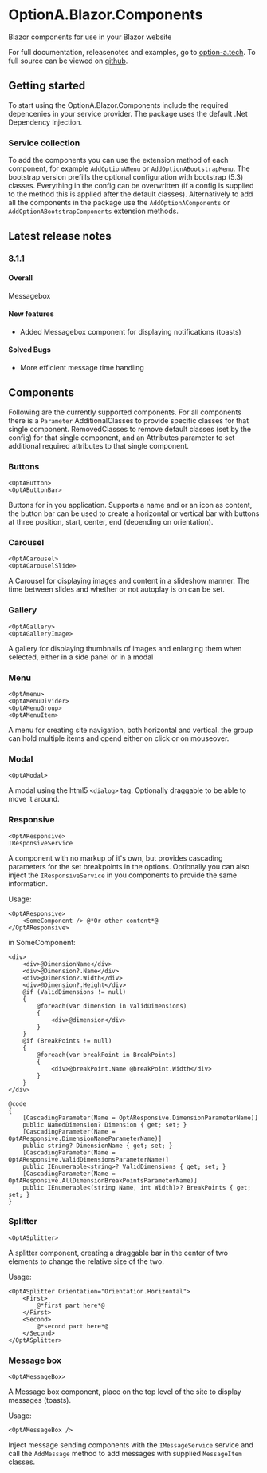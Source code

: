 # OptionA.Blazor.Components
Blazor components for use in your Blazor website

For full documentation, releasenotes and examples, go to [option-a.tech](https://www.option-a.tech/documentation/blazor/components). To full source can be viewed on [github](https://github.com/evdboom/OptionA.Blazor).

## Getting started
To start using the OptionA.Blazor.Components include the required depencenies in your service provider. The package uses the default .Net Dependency Injection.

### Service collection
To add the components you can use the extension method of each component, for example `AddOptionAMenu` or `AddOptionABootstrapMenu`. The bootstrap version prefills the optional configuration with bootstrap (5.3) classes. Everything in the config can be overwritten (if a config is supplied to the method this is applied after the default classes).
Alternatively to add all the components in the package use the `AddOptionAComponents` or `AddOptionABootstrapComponents` extension methods.

## Latest release notes
### 8.1.1
#### Overall
Messagebox

#### New features
- Added Messagebox component for displaying notifications (toasts)

#### Solved Bugs
- More efficient message time handling

## Components
Following are the currently supported components. For all components there is a `Parameter` AdditionalClasses to provide specific classes for that single component. RemovedClasses to remove default classes (set by the config) for that single component, and an Attributes parameter to set additional required attributes to that single component.

### Buttons
```
<OptAButton>
<OptAButtonBar>
```
Buttons for in you application. Supports a name and or an icon as content, the button bar can be used to create a horizontal or vertical bar with buttons at three position, start, center, end (depending on orientation).

### Carousel
```
<OptACarousel>
<OptACarouselSlide>
```
A Carousel for displaying images and content in a slideshow manner. The time between slides and whether or not autoplay is on can be set.

### Gallery
```
<OptAGallery>
<OptAGalleryImage>
```
A gallery for displaying thumbnails of images and enlarging them when selected, either in a side panel or in a modal

### Menu
```
<OptAmenu>
<OptAMenuDivider>
<OptAMenuGroup>
<OptAMenuItem>
```
A menu for creating site navigation, both horizontal and vertical. the group can hold multiple items and opend either on click or on mouseover.

### Modal
```
<OptAModal>
```
A modal using the html5 `<dialog>` tag. Optionally draggable to be able to move it around.

### Responsive
```
<OptAResponsive>
IResponsiveService
```
A component with no markup of it's own, but provides cascading parameters for the set breakpoints in the options. Optionally you can also inject the `IResponsiveService` in you components to provide the same information.

Usage:
```
<OptAResponsive>
	<SomeComponent /> @*Or other content*@
</OptAResponsive>
```

in SomeComponent:
```
<div>
    <div>@DimensionName</div>
    <div>@Dimension?.Name</div>
    <div>@Dimension?.Width</div>
    <div>@Dimension?.Height</div>
    @if (ValidDimensions != null)
    {
        @foreach(var dimension in ValidDimensions)
        {
            <div>@dimension</div>
        }
    }
    @if (BreakPoints != null)
    {
        @foreach(var breakPoint in BreakPoints)
        {
            <div>@breakPoint.Name @breakPoint.Width</div>
        }
    }
</div>

@code
{
    [CascadingParameter(Name = OptAResponsive.DimensionParameterName)]
    public NamedDimension? Dimension { get; set; }
    [CascadingParameter(Name = OptAResponsive.DimensionNameParameterName)]
    public string? DimensionName { get; set; }
    [CascadingParameter(Name = OptAResponsive.ValidDimensionsParameterName)]
    public IEnumerable<string>? ValidDimensions { get; set; }
    [CascadingParameter(Name = OptAResponsive.AllDimensionBreakPointsParameterName)]
    public IEnumerable<(string Name, int Width)>? BreakPoints { get; set; }
}
```

### Splitter
```
<OptASplitter>
```
A splitter component, creating a draggable bar in the center of two elements to change the relative size of the two.

Usage:
```
<OptASplitter Orientation="Orientation.Horizontal">
    <First>
        @*first part here*@
    </First>
    <Second>
        @*second part here*@
    </Second>
</OptASplitter>
```

### Message box
```
<OptAMessageBox>
```
A Message box component, place on the top level of the site to display messages (toasts).

Usage:
```
<OptAMessageBox />
```
Inject message sending components with the `IMessageService` service and call the `AddMessage` method to add messages with supplied `MessageItem` classes.

